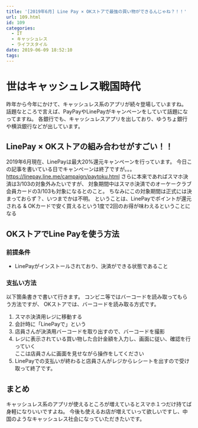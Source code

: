 ```yaml
---
title: '[2019年6月] Line Pay × OKストアで最強の買い物ができるんじゃね？！！'
url: 109.html
id: 109
categories:
  - IT
  - キャッシュレス
  - ライフスタイル
date: 2019-06-09 18:52:10
tags:
---
```


世はキャッシュレス戦国時代
=============

昨年から今年にかけて、キャッシュレス系のアプリが続々登場していますね。 話題なところで言えば、PayPayやLinePayがキャンペーンをしていて話題になってますね。 各銀行でも、キャッシュレスアプリを出しており、ゆうちょ銀行や横浜銀行などが出しています。

LinePay × OKストアの組み合わせがすごい！！
---------------------------

2019年6月現在、LinePayは最大20%還元キャンペーンを行っています。 今日この記事を書いている日でキャンペーンは終了ですが。。。 https://linepay.line.me/campaign/paytoku.html さらに本来であればスマホ決済は3/103の対象外みたいですが、 対象期間中はスマホ決済でのオーケークラブ会員カードの3/103も対象になるとのこと。 ちなみにこの対象期間は正式には決まっておらず？、いつまでかは不明。 ということは、LinePayでポイントが還元される & OKカードで安く買えるという1度で2回のお得が味わえるということになる

OKストアでLine Payを使う方法
-------------------

### 前提条件

*   LinePayがインストールされており、決済ができる状態であること

### 支払い方法

以下箇条書きで書いて行きます。 コンビニ等ではバーコードを読み取ってもらう方法ですが、 OKストアでは、バーコードを読み取る方式です。

1.  スマホ決済用レジに移動する
2.  会計時に「LinePayで」という
3.  店員さんが決済用バーコードを取り出すので、バーコードを撮影
4.  レジに表示されている買い物した合計金額を入力し、画面に従い、確認を行っていく  
    ここは店員さんに画面を見せながら操作をしてください
5.  LinePayでの支払いが終わると店員さんがレジからレシートを出すので受け取って終了です。

まとめ
---

キャッシュレス系のアプリが使えるところが増えているとスマホ１つだけ持てば身軽になりいいですよね。 今後も使えるお店が増えていって欲しいですし、中国のようなキャッシュレス社会になっていただきたいです。